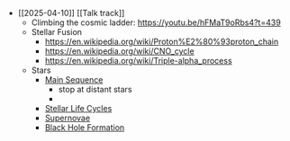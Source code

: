 - [[2025-04-10]] [[Talk track]]
	- Climbing the cosmic ladder: https://youtu.be/hFMaT9oRbs4?t=439
	- Stellar Fusion
		- https://en.wikipedia.org/wiki/Proton%E2%80%93proton_chain
		- https://en.wikipedia.org/wiki/CNO_cycle
		- https://en.wikipedia.org/wiki/Triple-alpha_process
	- Stars
		- [Main Sequence](https://youtu.be/9HNjFs-vG_c?list=PLpH1IDQEoE8QWWTnWG5cK4ePCqg9W2608&t=571)
			- stop at distant stars
			-
		- [Stellar Life Cycles](https://www.youtube.com/watch?v=PyDmwQn4WX8&list=PLpH1IDQEoE8TVy4gIXoua9IcYLB5uCjHJ&index=5)
		- [Supernovae](https://www.youtube.com/watch?v=uCIAoHfaWSw&list=PLpH1IDQEoE8RcqS_pkobgfDutokKYKGjb)
		- [Black Hole Formation](https://youtu.be/g93Du0HMuis)